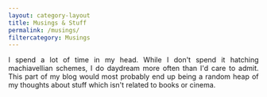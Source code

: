 ```yaml
---
layout: category-layout
title: Musings & Stuff
permalink: /musings/
filtercategory: Musings
---
```


<p align="justify"> I spend a lot of time in my head. While I don't spend it hatching machiavellian schemes, I do daydream more often than I'd care to admit. This part of my blog would most probably end up being a random heap of my thoughts about stuff which isn't related to books or cinema. </p>